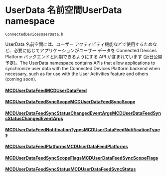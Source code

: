 # <a name="userdata-namespace"></a><span data-ttu-id="73529-101">UserData 名前空間</span><span class="sxs-lookup"><span data-stu-id="73529-101">UserData namespace</span></span>

```
ConnectedDevicesUserData.h
```

<span data-ttu-id="73529-102">UserData 名前空間には、ユーザー アクティビティ機能などで使用するためなど、必要に応じてアプリケーションがユーザー データを Connected Devices Platform バックエンドと同期できるようにする API が含まれています (近日公開予定)。</span><span class="sxs-lookup"><span data-stu-id="73529-102">The UserData namespace contains APIs that allow applications to synchronize user data with the Connected Devices Platform backend when necessary, such as for use with the User Activities feature and others (coming soon).</span></span>

#### <a name="mcduserdatafeedmcduserdatafeedmd"></a>[<span data-ttu-id="73529-103">MCDUserDataFeed</span><span class="sxs-lookup"><span data-stu-id="73529-103">MCDUserDataFeed</span></span>](MCDUserDataFeed.md)
#### <a name="mcduserdatafeedsyncscopemcduserdatafeedsyncscopemd"></a>[<span data-ttu-id="73529-104">MCDUserDataFeedSyncScope</span><span class="sxs-lookup"><span data-stu-id="73529-104">MCDUserDataFeedSyncScope</span></span>](MCDUserDataFeedSyncScope.md)
#### <a name="mcduserdatafeedsyncstatuschangedeventargsmcduserdatafeedsyncstatuschangedeventargsmd"></a>[<span data-ttu-id="73529-105">MCDUserDataFeedSyncStatusChangedEventArgs</span><span class="sxs-lookup"><span data-stu-id="73529-105">MCDUserDataFeedSyncStatusChangedEventArgs</span></span>](MCDUserDataFeedSyncStatusChangedEventArgs.md)
#### <a name="mcduserdatafeednotificationtypesmcduserdatafeednotificationtypesmd"></a>[<span data-ttu-id="73529-106">MCDUserDataFeedNotificationTypes</span><span class="sxs-lookup"><span data-stu-id="73529-106">MCDUserDataFeedNotificationTypes</span></span>](MCDUserDataFeedNotificationTypes.md)
#### <a name="mcduserdatafeedplatformsmcduserdatafeedplatformsmd"></a>[<span data-ttu-id="73529-107">MCDUserDataFeedPlatforms</span><span class="sxs-lookup"><span data-stu-id="73529-107">MCDUserDataFeedPlatforms</span></span>](MCDUserDataFeedPlatforms.md)
#### <a name="mcduserdatafeedsyncscopeflagsmcduserdatafeedsyncscopeflagsmd"></a>[<span data-ttu-id="73529-108">MCDUserDataFeedSyncScopeFlags</span><span class="sxs-lookup"><span data-stu-id="73529-108">MCDUserDataFeedSyncScopeFlags</span></span>](MCDUserDataFeedSyncScopeFlags.md)
#### <a name="mcduserdatafeedsyncstatusmcduserdatafeedsyncstatusmd"></a>[<span data-ttu-id="73529-109">MCDUserDataFeedSyncStatus</span><span class="sxs-lookup"><span data-stu-id="73529-109">MCDUserDataFeedSyncStatus</span></span>](MCDUserDataFeedSyncStatus.md)
